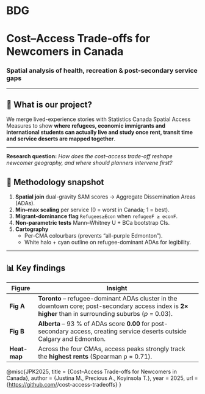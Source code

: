 # BDG

# Cost–Access Trade-offs for Newcomers in Canada  
### Spatial analysis of health, recreation & post-secondary service gaps

---

## 👋 What is our project?
We merge lived-experience stories with Statistics Canada Spatial Access Measures to show **where refugees, economic immigrants and international students can actually live and study once rent, transit time and service deserts are mapped together**.

---

**Research question:** *How does the cost–access trade-off reshape newcomer geography, and where should planners intervene first?*

## 🔬 Methodology snapshot
1. **Spatial join** dual-gravity SAM scores → Aggregate Dissemination Areas (ADAs).  
2. **Min–max scaling** per service (0 = worst in Canada; 1 = best).  
3. **Migrant-dominance flag** `Refugees≥Econ` when `refugeeF ≥ econF`.  
4. **Non-parametric tests** Mann–Whitney U + BCa bootstrap CIs.  
5. **Cartography**  
   * Per-CMA colourbars (prevents “all-purple Edmonton”).  
   * White halo + cyan outline on refugee-dominant ADAs for legibility.

---
## 📊 Key findings

| Figure | Insight |
|-------|---------|
| **Fig A** | **Toronto** – refugee-dominant ADAs cluster in the downtown core; post-secondary access index is **2× higher** than in surrounding suburbs (<em>p</em> = 0.03). |
| **Fig B** | **Alberta** – 93 % of ADAs score **0.00** for post-secondary access, creating service deserts outside Calgary and Edmonton. |
| **Heat-map** | Across the four CMAs, access peaks strongly track the **highest rents** (Spearman ρ = 0.71). |

@misc{JPK2025,
  title  = {Cost–Access Trade-offs for Newcomers in Canada},
  author = {Justina M., Precious A., Koyinsola T.},
  year   = 2025,
  url    = {https://github.com/<YOUR-ORG>/cost-access-tradeoffs}
}

